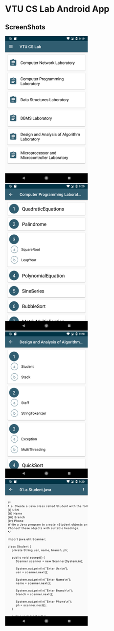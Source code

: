 # VTU CS Lab Android App
## ScreenShots
<img src="./md_assets/01.png" width=270px height=480px>&ensp;<img src="./md_assets/02.png" width=270px height=480px>
<img src="./md_assets/03.png" width=270px height=480px>
<img src="./md_assets/04.png" width=270px height=480px>
